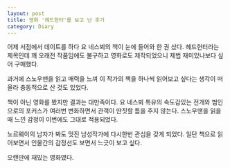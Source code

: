```yaml
---
layout: post
title: 영화 '헤드헌터'를 보고 난 후기
category: Diary
---
```


어제 서점에서 데이트를 하다 요 네스뵈의 책이 눈에 들어와 한 권 샀다. 헤드헌터라는 제목인데 꽤 오래전 작품임에도 불구하고 영화로도 제작되었으니 제법 재미있나보다 싶어 구매했다.

과거에 스노우맨을 읽고 매력을 느껴 이 작가의 책을 하나씩 읽어보고 싶다는 생각이 떠올라 충동적으로 산 것도 있었다. 

책이 아닌 영화를 봤지만 결과는 대만족이다. 요 네스뵈 특유의 속도감있는 전개와 범인으로의 포커스가 여러번 변화하면서 관객이 딴짓할 틈을 주지 않는다. 스노우맨을 읽을때 느낀 감정이 이번에도 그대로 적용되었다. 

노르웨이의 남자가 봐도 멋진 남성작가에 다시한번 관심을 갖게 되었다. 일단 책으로 읽어보면서 인물간의 감정선도 보면서 느긋이 보고 싶다. 

오랜만에 재밌는 영화였다.